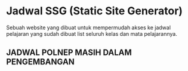 # Jadwal SSG (Static Site Generator)

Sebuah website yang dibuat untuk mempermudah akses ke jadwal pelajaran yang sudah dibuat list seluruh kelas dan mata pelajarannya.

## JADWAL POLNEP MASIH DALAM PENGEMBANGAN
